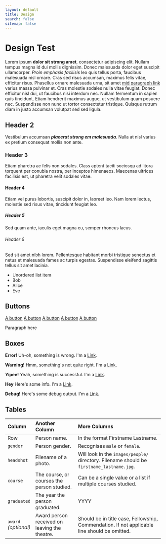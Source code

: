 ```yaml
---
layout: default
title: Design
search: false
sitemap: false
---
```


<div class="wrapper" markdown="1">

# Design Test

Lorem ipsum **dolor sit strong amet**, consectetur adipiscing elit. Nullam tempus magna id dui mollis dignissim. Donec malesuada dolor eget suscipit ullamcorper. *Proin emphasis facilisis* leo quis tellus porta, faucibus malesuada nisl ornare. Cras sed risus accumsan, maximus felis vitae, efficitur risus. Phasellus ornare malesuada urna, sit amet <a data-proofer-ignore href="">mid paragraph link</a> varius massa pulvinar et. Cras molestie sodales nulla vitae feugiat. Donec efficitur nisl dui, ut faucibus nisi interdum nec. Nullam fermentum in sapien quis tincidunt. Etiam hendrerit maximus augue, ut vestibulum quam posuere nec. Suspendisse non nunc ut tortor consectetur tristique. Quisque rutrum diam in justo accumsan volutpat sed sed ligula.

## Header 2

Vestibulum accumsan <strong><em>placerat strong em malesuada</em></strong>. Nulla at nisl varius ex pretium consequat mollis non ante.

### Header 3

Etiam pharetra ac felis non sodales. Class aptent taciti sociosqu ad litora torquent per conubia nostra, per inceptos himenaeos. Maecenas ultrices facilisis est, ut pharetra velit sodales vitae.

#### Header 4

Etiam vel purus lobortis, suscipit dolor in, laoreet leo. Nam lorem lectus, molestie sed risus vitae, tincidunt feugiat leo.

##### Header 5

Sed quam ante, iaculis eget magna eu, semper rhoncus lacus.

###### Header 6

Sed sit amet nibh lorem. Pellentesque habitant morbi tristique senectus et netus et malesuada fames ac turpis egestas. Suspendisse eleifend sagittis tellus sit amet lacinia.

  - Unordered list item
  - Bob
  - Alice
  - Eve

</div>

<div class="wrapper" markdown="1">

## Buttons

<a href="#0" data-proofer-ignore class="button">A button</a>
<a href="#0" data-proofer-ignore class="button button-search">A button</a>
<a href="#0" data-proofer-ignore class="button button-improve">A button</a>
<a href="#0" data-proofer-ignore class="button button-delete">A button</a>
<a href="#0" data-proofer-ignore class="button button-complete">A button</a>

<p>Paragraph here</p>

</div>

<div class="wrapper" markdown="1">

## Boxes

  <div class="box-error">
    <i class="fa fa-ban"></i>
    <p><strong>Error!</strong> Uh-oh, something is wrong. I'm a <a data-proofer-ignore href="">Link</a>.</p>
  </div>
  <div class="box-warning">
    <i class="fa fa-exclamation-triangle"></i>
    <p><strong>Warning!</strong> Hmm, something's not quite right. I'm a <a data-proofer-ignore href="">Link</a>.</p>
  </div>
  <div class="box-success">
    <i class="ion-checkmark"></i>
    <p><strong>Yipee!</strong> Yeah, something is successful. I'm a <a data-proofer-ignore href="">Link</a>.</p>
  </div>
  <div class="box-info">
    <i class="fa fa-info-circle"></i>
    <p><strong>Hey</strong> Here's some info. I'm a <a data-proofer-ignore href="">Link</a>.</p>
  </div>
  <div class="box-debug">
    <i class="ion-bug"></i>
    <p><strong>Debug!</strong> Here's some debug output. I'm a <a data-proofer-ignore href="">Link</a>.</p>
  </div>


</div>

<div class="site-content wrapper" markdown="1">

## Tables

| Column | Another Column | More Columns |
|:-|:-|:-|
| Row | Person name. | In the format Firstname Lastname. |
| `gender` | Person gender. | Recognises `male` or `female`. |
| `headshot` | Filename of a photo. | Will look in the `images/people/` directory. Filename should be `firstname_lastname.jpg`. |
| `course` | The course, or courses the person studied. | Can be a single value or a list if multiple courses studied. |
| `graduated` | The year the person graduated. | YYYY |
| `award`<br />*(optional)* | Award person received on leaving the theatre. | Should be in title case, Fellowship, Commendation. If not applicable line should be omitted. |
</div>
